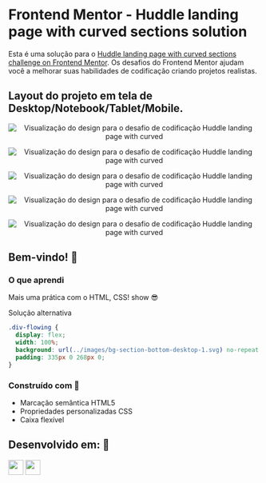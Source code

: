 # Frontend Mentor - Huddle landing page with curved sections solution

Esta é uma solução para o [Huddle landing page with curved sections challenge on Frontend Mentor](https://www.frontendmentor.io/challenges/huddle-landing-page-with-curved-sections-5ca5ecd01e82137ec91a50f2). 
Os desafios do Frontend Mentor ajudam você a melhorar suas habilidades de codificação criando projetos realistas.

## Layout do projeto em tela de Desktop/Notebook/Tablet/Mobile.


<div align="center">

![Visualização do design para o desafio de codificação Huddle landing page with curved](./src/images/design/desktop-design.jpg)

![Visualização do design para o desafio de codificação Huddle landing page with curved](./src/images/design/complete-state-desktop.jpg)

![Visualização do design para o desafio de codificação Huddle landing page with curved](./src/images/design/mobile-design.jpg)

![Visualização do design para o desafio de codificação Huddle landing page with curved](./src/images/design/complete-state-mobile.jpg)

![Visualização do design para o desafio de codificação Huddle landing page with curved](./src/images/design/active-states.jpg)

</div>

## Bem-vindo! 👋

### O que aprendi

Mais uma prática com o HTML, CSS! show 😎

Solução alternativa
```css
.div-flowing {
  display: flex;
  width: 100%;
  background: url(../images/bg-section-bottom-desktop-1.svg) no-repeat top, url(../images/bg-section-top-desktop-2.svg) no-repeat bottom;
  padding: 335px 0 268px 0;
}
```

### Construído com 🚀

- Marcação semântica HTML5
- Propriedades personalizadas CSS
- Caixa flexível

## Desenvolvido em: 🚀

<div>
  <img src="https://cdn.jsdelivr.net/gh/devicons/devicon/icons/html5/html5-original.svg" width="30px"/>
  <img src="https://cdn.jsdelivr.net/gh/devicons/devicon/icons/css3/css3-original.svg" width="30px"/>
</div>
